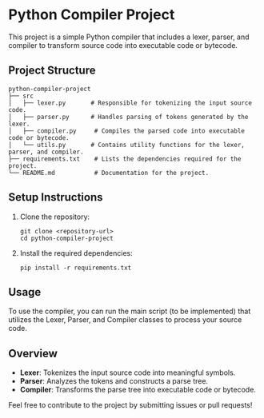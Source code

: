 # Python Compiler Project

This project is a simple Python compiler that includes a lexer, parser, and compiler to transform source code into executable code or bytecode.

## Project Structure

```
python-compiler-project
├── src
│   ├── lexer.py       # Responsible for tokenizing the input source code.
│   ├── parser.py      # Handles parsing of tokens generated by the lexer.
│   ├── compiler.py     # Compiles the parsed code into executable code or bytecode.
│   └── utils.py       # Contains utility functions for the lexer, parser, and compiler.
├── requirements.txt    # Lists the dependencies required for the project.
└── README.md           # Documentation for the project.
```

## Setup Instructions

1. Clone the repository:
   ```
   git clone <repository-url>
   cd python-compiler-project
   ```

2. Install the required dependencies:
   ```
   pip install -r requirements.txt
   ```

## Usage

To use the compiler, you can run the main script (to be implemented) that utilizes the Lexer, Parser, and Compiler classes to process your source code.

## Overview

- **Lexer**: Tokenizes the input source code into meaningful symbols.
- **Parser**: Analyzes the tokens and constructs a parse tree.
- **Compiler**: Transforms the parse tree into executable code or bytecode.

Feel free to contribute to the project by submitting issues or pull requests!